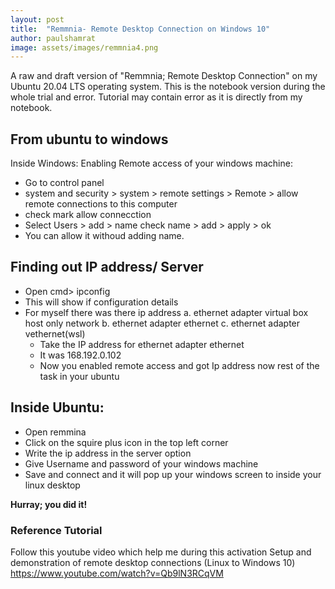```yaml
---
layout: post
title:  "Remmnia- Remote Desktop Connection on Windows 10"
author: paulshamrat
image: assets/images/remmnia4.png
---
```

A raw and draft version of "Remmnia; Remote Desktop Connection" on my Ubuntu 20.04 LTS operating system. This is the notebook version during the whole trial and error. Tutorial may contain error as it is directly from my notebook.

## From ubuntu to windows
Inside Windows:
Enabling Remote access of your windows machine:
- Go to control panel
- system and security > system > remote settings > Remote > allow remote connections to this computer
- check mark allow connecction
- Select Users > add > name check name > add > apply > ok 
- You can allow it withoud adding name. 

## Finding out IP address/ Server
- Open cmd> ipconfig 
- This will show if configuration details 
- For myself there was there ip address
		a. ethernet adapter virtual box host only network
		b. ethernet adapter ethernet
		c. ethernet adapter vethernet(wsl)
	- Take the IP address for ethernet adapter ethernet
	- It was 168.192.0.102
	- Now you enabled remote access and got Ip address now rest of the task in your ubuntu
## Inside Ubuntu:
- Open remmina
- Click on the squire plus icon in the top left corner
- Write the ip address in the server option
- Give Username and password of your windows machine
- Save and connect and it will pop up your windows screen to inside your linux desktop

**Hurray; you did it!**

### Reference Tutorial
Follow this youtube video which help me during this activation
Setup and demonstration of remote desktop connections (Linux to Windows 10)
https://www.youtube.com/watch?v=Qb9lN3RCqVM


